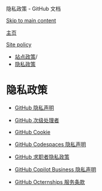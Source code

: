 隐私政策 - GitHub 文档

[Skip to main content](#main-content)

[主页](/zh)

[Site policy](/zh/site-policy)

* [站点政策](/zh/site-policy)/
* [隐私政策](/zh/site-policy/privacy-policies)

隐私政策
==========

* [GitHub 隐私声明](/zh/site-policy/privacy-policies/github-privacy-statement)

* [GitHub 次级处理者](/zh/site-policy/privacy-policies/github-subprocessors)

* [GitHub Cookie](/zh/site-policy/privacy-policies/github-cookies)

* [GitHub Codespaces 隐私声明](/zh/site-policy/privacy-policies/github-codespaces-privacy-statement)

* [GitHub 求职者隐私政策](/zh/site-policy/privacy-policies/github-candidate-privacy-policy)

* [GitHub Copilot Business 隐私声明](/zh/site-policy/privacy-policies/github-copilot-business-privacy-statement)

* [GitHub Octernships 服务条款](/zh/site-policy/privacy-policies/github-octernships-terms-of-service)
